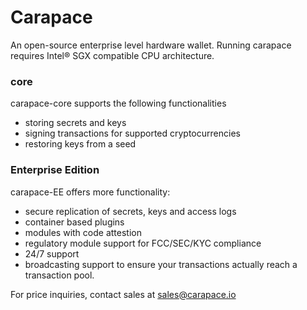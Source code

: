 # Carapace

An open-source enterprise level hardware wallet. Running carapace requires
Intel® SGX compatible CPU architecture.

### core
carapace-core supports the following functionalities

- storing secrets and keys
- signing transactions for supported cryptocurrencies
- restoring keys from a seed

### Enterprise Edition
carapace-EE offers more functionality:

- secure replication of secrets, keys and access logs
- container based plugins
- modules with code attestion
- regulatory module support for FCC/SEC/KYC compliance
- 24/7 support
- broadcasting support to ensure your transactions actually reach
  a transaction pool.

For price inquiries, contact sales at sales@carapace.io